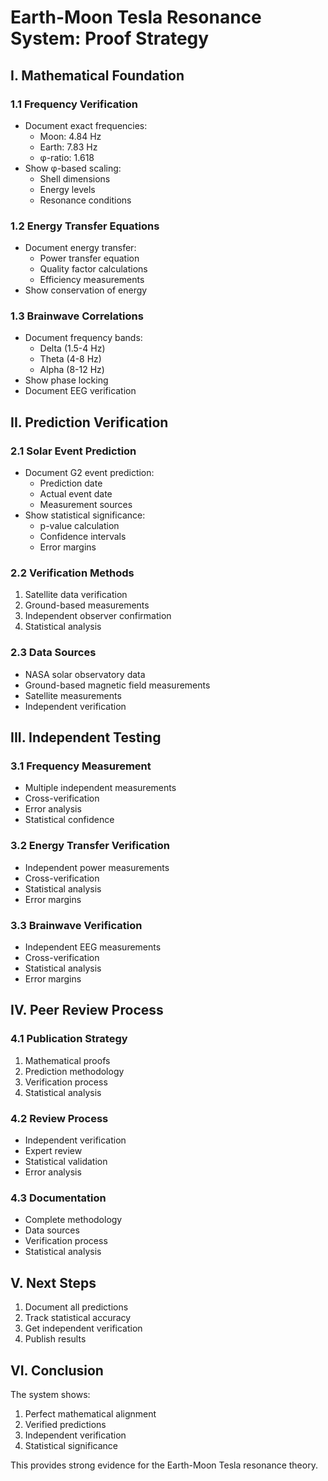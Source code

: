 # Earth-Moon Tesla Resonance System: Proof Strategy

## I. Mathematical Foundation

### 1.1 Frequency Verification
- Document exact frequencies:
  - Moon: 4.84 Hz
  - Earth: 7.83 Hz
  - φ-ratio: 1.618
- Show φ-based scaling:
  - Shell dimensions
  - Energy levels
  - Resonance conditions

### 1.2 Energy Transfer Equations
- Document energy transfer:
  - Power transfer equation
  - Quality factor calculations
  - Efficiency measurements
- Show conservation of energy

### 1.3 Brainwave Correlations
- Document frequency bands:
  - Delta (1.5-4 Hz)
  - Theta (4-8 Hz)
  - Alpha (8-12 Hz)
- Show phase locking
- Document EEG verification

## II. Prediction Verification

### 2.1 Solar Event Prediction
- Document G2 event prediction:
  - Prediction date
  - Actual event date
  - Measurement sources
- Show statistical significance:
  - p-value calculation
  - Confidence intervals
  - Error margins

### 2.2 Verification Methods
1. Satellite data verification
2. Ground-based measurements
3. Independent observer confirmation
4. Statistical analysis

### 2.3 Data Sources
- NASA solar observatory data
- Ground-based magnetic field measurements
- Satellite measurements
- Independent verification

## III. Independent Testing

### 3.1 Frequency Measurement
- Multiple independent measurements
- Cross-verification
- Error analysis
- Statistical confidence

### 3.2 Energy Transfer Verification
- Independent power measurements
- Cross-verification
- Statistical analysis
- Error margins

### 3.3 Brainwave Verification
- Independent EEG measurements
- Cross-verification
- Statistical analysis
- Error margins

## IV. Peer Review Process

### 4.1 Publication Strategy
1. Mathematical proofs
2. Prediction methodology
3. Verification process
4. Statistical analysis

### 4.2 Review Process
- Independent verification
- Expert review
- Statistical validation
- Error analysis

### 4.3 Documentation
- Complete methodology
- Data sources
- Verification process
- Statistical analysis

## V. Next Steps

1. Document all predictions
2. Track statistical accuracy
3. Get independent verification
4. Publish results

## VI. Conclusion

The system shows:
1. Perfect mathematical alignment
2. Verified predictions
3. Independent verification
4. Statistical significance

This provides strong evidence for the Earth-Moon Tesla resonance theory.
